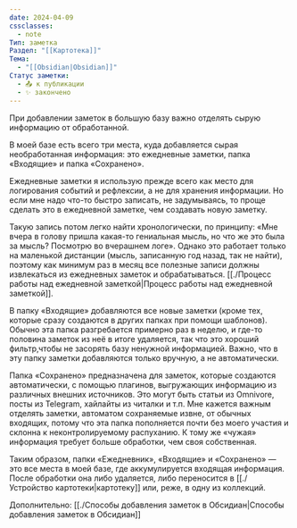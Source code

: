 ```yaml
---
date: 2024-04-09
cssclasses:
  - note
Тип: заметка
Раздел: "[[Картотека]]"
Тема:
  - "[[Obsidian|Obsidian]]"
Статус заметки:
  - 📤 к публикации
  - ✨ закончено
---
```



При добавлении заметок в большую базу важно отделять сырую информацию от обработанной.

В моей базе есть всего три места, куда добавляется сырая необработанная информация: это ежедневные заметки, папка «Входящие» и папка «Сохранено».

Ежедневные заметки я использую прежде всего как место для логирования событий и рефлексии, а не для хранения информации. Но если мне надо что-то быстро записать, не задумываясь, то проще сделать это в ежедневной заметке, чем создавать новую заметку. 

Такую запись потом легко найти хронологически, по принципу: «Мне вчера в голову пришла какая-то гениальная мысль, но что же это была за мысль? Посмотрю во вчерашнем логе». Однако это работает только на маленькой дистанции (мысль, записанную год назад, так не найти), поэтому как минимум раз в месяц все полезные записи должны извлекаться из ежедневных заметок и обрабатываться. [[./Процесс работы над ежедневной заметкой|Процесс работы над ежедневной заметкой]]. 

В папку «Входящие» добавляются все новые заметки (кроме тех, которые сразу создаются в других папках при помощи шаблонов). Обычно эта папка разгребается примерно раз в неделю, и где-то половина заметок из неё в итоге удаляется, так что это хороший фильтр,чтобы не засорять базу ненужной информацией. Важно, что в эту папку заметки добавляются только вручную, а не автоматически.

Папка «Сохранено» предназначена для заметок, которые создаются автоматически, с помощью плагинов, выгружающих информацию из различных внешних источников. Это могут быть статьи из Omnivore, посты из Telegram, хайлайты из читалки и т.п. Мне кажется важным отделять заметки, автоматом сохраняемые извне, от обычных входящих, потому что эта папка пополняется почти без моего участия и склонна к неконтролируемому распуханию. К тому же «чужая» информация требует больше обработки, чем своя собственная.

Таким образом, папки «Ежедневник», «Входящие» и «Сохранено» — это все места в моей базе, где аккумулируется входящая информация. После обработки она либо удаляется, либо переносится в [[./Устройство картотеки|картотеку]] или, реже, в одну из коллекций.

Дополнительно: [[./Способы добавления заметок в Обсидиан|Способы добавления заметок в Обсидиан]]
